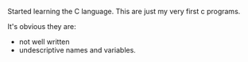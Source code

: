 Started learning the C language. This are just my very first c programs.

It's obvious they are: 
- not well written
- undescriptive names and variables.
